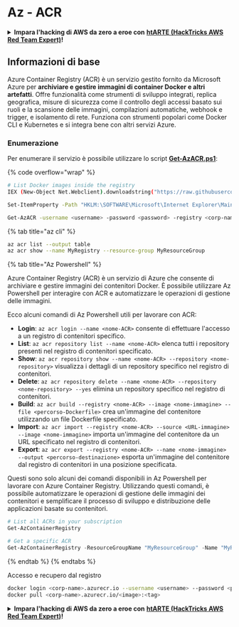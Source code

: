 # Az - ACR

<details>

<summary><strong>Impara l'hacking di AWS da zero a eroe con</strong> <a href="https://training.hacktricks.xyz/courses/arte"><strong>htARTE (HackTricks AWS Red Team Expert)</strong></a><strong>!</strong></summary>

Altri modi per supportare HackTricks:

* Se vuoi vedere la tua **azienda pubblicizzata su HackTricks** o **scaricare HackTricks in PDF** Controlla i [**PACCHETTI DI ABBONAMENTO**](https://github.com/sponsors/carlospolop)!
* Ottieni il [**merchandising ufficiale di PEASS & HackTricks**](https://peass.creator-spring.com)
* Scopri [**The PEASS Family**](https://opensea.io/collection/the-peass-family), la nostra collezione di [**NFT esclusivi**](https://opensea.io/collection/the-peass-family)
* **Unisciti al** 💬 [**gruppo Discord**](https://discord.gg/hRep4RUj7f) o al [**gruppo Telegram**](https://t.me/peass) o **seguici** su **Twitter** 🐦 [**@hacktricks_live**](https://twitter.com/hacktricks_live)**.**
* **Condividi i tuoi trucchi di hacking inviando PR ai repository** [**HackTricks**](https://github.com/carlospolop/hacktricks) e [**HackTricks Cloud**](https://github.com/carlospolop/hacktricks-cloud) github.

</details>

## Informazioni di base

Azure Container Registry (ACR) è un servizio gestito fornito da Microsoft Azure per **archiviare e gestire immagini di container Docker e altri artefatti**. Offre funzionalità come strumenti di sviluppo integrati, replica geografica, misure di sicurezza come il controllo degli accessi basato sui ruoli e la scansione delle immagini, compilazioni automatiche, webhook e trigger, e isolamento di rete. Funziona con strumenti popolari come Docker CLI e Kubernetes e si integra bene con altri servizi Azure.

### Enumerazione

Per enumerare il servizio è possibile utilizzare lo script [**Get-AzACR.ps1**](https://github.com/NetSPI/MicroBurst/blob/master/Misc/Get-AzACR.ps1):

{% code overflow="wrap" %}
```bash
# List Docker images inside the registry
IEX (New-Object Net.Webclient).downloadstring("https://raw.githubusercontent.com/NetSPI/MicroBurst/master/Misc/Get-AzACR.ps1")

Set-ItemProperty -Path "HKLM:\SOFTWARE\Microsoft\Internet Explorer\Main" -Name "DisableFirstRunCustomize" -Value 2

Get-AzACR -username <username> -password <password> -registry <corp-name>.azurecr.io
```
{% tab title="az cli" %}
```bash
az acr list --output table
az acr show --name MyRegistry --resource-group MyResourceGroup
```
{% tab title="Az Powershell" %}

Azure Container Registry (ACR) è un servizio di Azure che consente di archiviare e gestire immagini dei contenitori Docker. È possibile utilizzare Az Powershell per interagire con ACR e automatizzare le operazioni di gestione delle immagini.

Ecco alcuni comandi di Az Powershell utili per lavorare con ACR:

- **Login**: `az acr login --name <nome-ACR>` consente di effettuare l'accesso a un registro di contenitori specifico.
- **List**: `az acr repository list --name <nome-ACR>` elenca tutti i repository presenti nel registro di contenitori specificato.
- **Show**: `az acr repository show --name <nome-ACR> --repository <nome-repository>` visualizza i dettagli di un repository specifico nel registro di contenitori.
- **Delete**: `az acr repository delete --name <nome-ACR> --repository <nome-repository> --yes` elimina un repository specifico nel registro di contenitori.
- **Build**: `az acr build --registry <nome-ACR> --image <nome-immagine> --file <percorso-Dockerfile>` crea un'immagine del contenitore utilizzando un file Dockerfile specificato.
- **Import**: `az acr import --registry <nome-ACR> --source <URL-immagine> --image <nome-immagine>` importa un'immagine del contenitore da un URL specificato nel registro di contenitori.
- **Export**: `az acr export --registry <nome-ACR> --name <nome-immagine> --output <percorso-destinazione>` esporta un'immagine del contenitore dal registro di contenitori in una posizione specificata.

Questi sono solo alcuni dei comandi disponibili in Az Powershell per lavorare con Azure Container Registry. Utilizzando questi comandi, è possibile automatizzare le operazioni di gestione delle immagini dei contenitori e semplificare il processo di sviluppo e distribuzione delle applicazioni basate su contenitori.
```powershell
# List all ACRs in your subscription
Get-AzContainerRegistry

# Get a specific ACR
Get-AzContainerRegistry -ResourceGroupName "MyResourceGroup" -Name "MyRegistry"
```
{% endtab %}
{% endtabs %}

Accesso e recupero dal registro
```bash
docker login <corp-name>.azurecr.io --username <username> --password <password>
docker pull <corp-name>.azurecr.io/<image>:<tag>
```
<details>

<summary><strong>Impara l'hacking di AWS da zero a eroe con</strong> <a href="https://training.hacktricks.xyz/courses/arte"><strong>htARTE (HackTricks AWS Red Team Expert)</strong></a><strong>!</strong></summary>

Altri modi per supportare HackTricks:

* Se vuoi vedere la tua **azienda pubblicizzata su HackTricks** o **scaricare HackTricks in PDF** Controlla i [**PIANI DI ABBONAMENTO**](https://github.com/sponsors/carlospolop)!
* Ottieni il [**merchandising ufficiale di PEASS & HackTricks**](https://peass.creator-spring.com)
* Scopri [**The PEASS Family**](https://opensea.io/collection/the-peass-family), la nostra collezione di [**NFT**](https://opensea.io/collection/the-peass-family) esclusivi
* **Unisciti al** 💬 [**gruppo Discord**](https://discord.gg/hRep4RUj7f) o al [**gruppo Telegram**](https://t.me/peass) o **seguici** su **Twitter** 🐦 [**@hacktricks_live**](https://twitter.com/hacktricks_live)**.**
* **Condividi i tuoi trucchi di hacking inviando PR ai repository di** [**HackTricks**](https://github.com/carlospolop/hacktricks) e [**HackTricks Cloud**](https://github.com/carlospolop/hacktricks-cloud) su GitHub.

</details>
